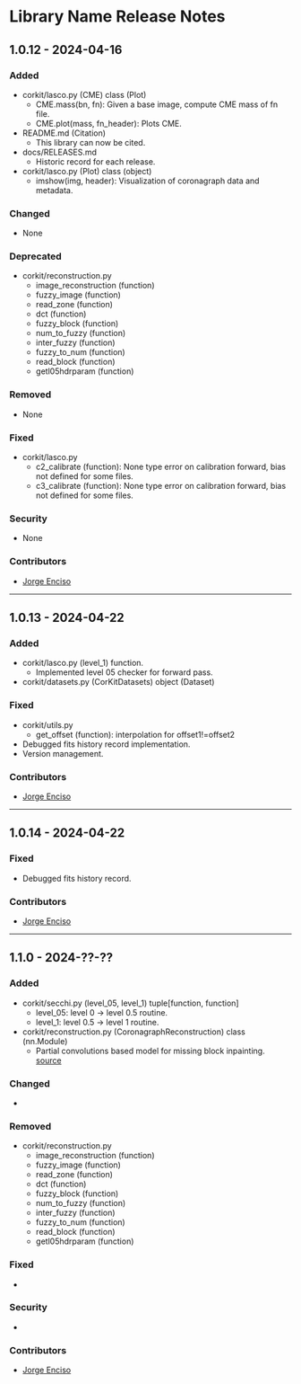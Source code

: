 # Library Name Release Notes

## 1.0.12 - 2024-04-16

### Added
- corkit/lasco.py (CME) class (Plot)
    - CME.mass(bn, fn): Given a base image, compute CME mass of fn file.
    - CME.plot(mass, fn_header): Plots CME.
- README.md (Citation)
    - This library can now be cited.
- docs/RELEASES.md
    - Historic record for each release.
- corkit/lasco.py (Plot) class (object)
    - imshow(img, header): Visualization of coronagraph data and metadata.

### Changed
- None

### Deprecated
- corkit/reconstruction.py
    - image_reconstruction (function)
    - fuzzy_image (function)
    - read_zone (function)
    - dct (function)
    - fuzzy_block (function)
    - num_to_fuzzy (function)
    - inter_fuzzy (function)
    - fuzzy_to_num (function)
    - read_block (function)
    - getl05hdrparam (function)

### Removed
- None

### Fixed
- corkit/lasco.py
    - c2_calibrate (function): None type error on calibration forward, bias not defined for some files.
    - c3_calibrate (function): None type error on calibration forward, bias not defined for some files.

### Security
- None

### Contributors
- [Jorge Enciso](https://github.com/Jorgedavyd)

---
## 1.0.13 - 2024-04-22

### Added
- corkit/lasco.py (level_1) function.
    - Implemented level 05 checker for forward pass.
- corkit/datasets.py (CorKitDatasets) object (Dataset)
### Fixed
- corkit/utils.py
    - get_offset (function): interpolation for offset1!=offset2
- Debugged fits history record implementation.
- Version management.

### Contributors
- [Jorge Enciso](https://github.com/Jorgedavyd)

---
## 1.0.14 - 2024-04-22

### Fixed
- Debugged fits history record.

### Contributors
- [Jorge Enciso](https://github.com/Jorgedavyd)

---

## 1.1.0 - 2024-??-??

### Added
- corkit/secchi.py (level_05, level_1) tuple[function, function]
    - level_05: level 0 -> level 0.5 routine.
    - level_1: level 0.5 -> level 1 routine.
- corkit/reconstruction.py (CoronagraphReconstruction) class (nn.Module)
    - Partial convolutions based model for missing block inpainting. [source](https://github.com/Jorgedavyd/DL-based-Coronagraph-Inpainting)

### Changed
- 

### Removed
- corkit/reconstruction.py
    - image_reconstruction (function)
    - fuzzy_image (function)
    - read_zone (function)
    - dct (function)
    - fuzzy_block (function)
    - num_to_fuzzy (function)
    - inter_fuzzy (function)
    - fuzzy_to_num (function)
    - read_block (function)
    - getl05hdrparam (function)

### Fixed
- 

### Security
- 

### Contributors
- [Jorge Enciso](https://github.com/Jorgedavyd)
